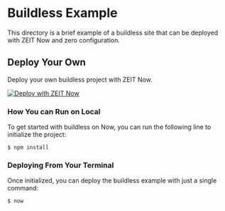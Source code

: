# Buildless Example

This directory is a brief example of a buildless site that can be deployed with ZEIT Now and zero configuration.

## Deploy Your Own

Deploy your own buildless project with ZEIT Now.

[![Deploy with ZEIT Now](https://zeit.co/button)](https://zeit.co/import/project?template=https://github.com/zeit/now-examples/tree/master/buildless)

### How You can Run on Local

To get started with buildless on Now, you can run the following line to initialize the project:

```shell
$ npm install
```

### Deploying From Your Terminal

Once initialized, you can deploy the buildless example with just a single command:

```shell
$ now
```
